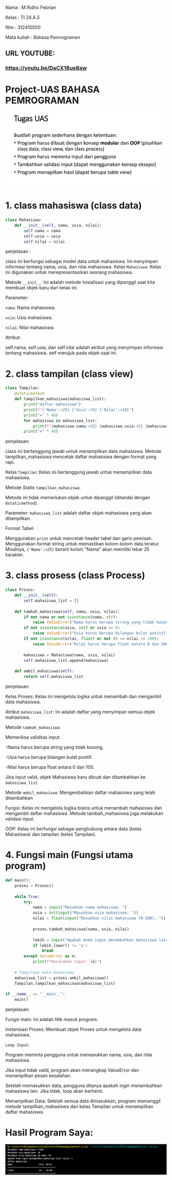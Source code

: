 Nama        : M.Ridho Febrian <p>

Kelas       : TI.24.A.5 <p>

Nim         : 312410500 <p>

Mata kuliah : Bahasa Pemrograman <p>

## URL YOUTUBE:
### https://youtu.be/DaCX18ue8aw

# Project-UAS BAHASA PEMROGRAMAN

![tugas](https://github.com/ridhofebriann/Project-UAS/blob/main/tugas%20uas.png?raw=true)

# 1. class mahasiswa (class data)
```python
class Mahasiswa:
    def __init__(self, nama, usia, nilai):
        self.nama = nama
        self.usia = usia
        self.nilai = nilai
```
penjelasan :

 class ini berfungsi sebagai model data untuk mahasiswa. Ini menyimpan informasi tentang nama, usia, dan nilai mahasiswa.
Kelas `Mahasiswa`: Kelas ini digunakan untuk merepresentasikan seorang mahasiswa.

Metode `__init__`: Ini adalah metode inisialisasi yang dipanggil saat kita membuat objek baru dari kelas ini.

Parameter:

`nama`: Nama mahasiswa.

`usia`: Usia mahasiswa.

`nilai`: Nilai mahasiswa.

Atribut:

self.nama, self.usia, dan self.nilai adalah atribut yang menyimpan informasi tentang mahasiswa. self merujuk pada objek saat ini.

# 2. class tampilan (class view)
```python
class Tampilan:
    @staticmethod
    def tampilkan_mahasiswa(mahasiswa_list):
        print("daftar mahasiswa")
        print(f"{'Nama':<25} {'Usia':<5} {'Nilai':<10}")
        print("=" * 40)
        for mahasiswa in mahasiswa_list:
            print(f"{mahasiswa.nama:<25} {mahasiswa.usia:<5} {mahasiswa.nilai:<10.2f}")
        print("=" * 40)
```

penjelasan:

class ini bertanggung jawab untuk menampilkan data mahasiswa. Metode tampilkan_mahasiswa mencetak daftar mahasiswa dengan format yang rapi.

Kelas `Tampilan`: Kelas ini bertanggung jawab untuk menampilkan data mahasiswa.

Metode Statis `tampilkan_mahasiswa`:

Metode ini tidak memerlukan objek untuk dipanggil (ditandai dengan `@staticmethod`).

Parameter: `mahasiswa_list` adalah daftar objek mahasiswa yang akan ditampilkan.

Format Tabel:

Menggunakan `print` untuk mencetak header tabel dan garis pemisah.
Menggunakan format string untuk memastikan kolom-kolom data teratur. Misalnya, `{'Nama':<25}` berarti kolom "Nama" akan memiliki lebar 25 karakter.

# 3. class prosess (class Process)
```python
class Proses:
    def __init__(self):
        self.mahasiswa_list = []

    def tambah_mahasiswa(self, nama, usia, nilai):
        if not nama or not isinstance(nama, str):
            raise ValueError("Nama harus berupa string yang tidak kosong.")
        if not isinstance(usia, int) or usia <= 0:
            raise ValueError("Usia harus berupa bilangan bulat positif.")
        if not isinstance(nilai, float) or not (0 <= nilai <= 100):
            raise ValueError("Nilai harus berupa float antara 0 dan 100.")

        mahasiswa = Mahasiswa(nama, usia, nilai)
        self.mahasiswa_list.append(mahasiswa)

    def ambil_mahasiswa(self):
        return self.mahasiswa_list
```

penjelasan:

Kelas Proses: Kelas ini mengelola logika untuk menambah dan mengambil data mahasiswa.

Atribut `mahasiswa_list`: Ini adalah daftar yang menyimpan semua objek mahasiswa.

Metode `tambah_mahasiswa`:

Memeriksa validitas input:

-Nama harus berupa string yang tidak kosong.

-Usia harus berupa bilangan bulat positif.

-Nilai harus berupa float antara 0 dan 100.

Jika input valid, objek Mahasiswa baru dibuat dan ditambahkan ke `mahasiswa_list`.

Metode `ambil_mahasiswa`: Mengembalikan daftar mahasiswa yang telah ditambahkan

Fungsi: Kelas ini mengelola logika bisnis untuk menambah mahasiswa dan mengambil daftar mahasiswa. Metode tambah_mahasiswa juga melakukan validasi input.

OOP: Kelas ini berfungsi sebagai penghubung antara data (kelas Mahasiswa) dan tampilan (kelas Tampilan).

# 4. Fungsi main (Fungsi utama program)
```python
def main():
    proses = Proses()

    while True:
        try:
            nama = input("Masukkan nama mahasiswa: ")
            usia = int(input("Masukkan usia mahasiswa: "))
            nilai = float(input("Masukkan nilai mahasiswa (0-100): "))

            proses.tambah_mahasiswa(nama, usia, nilai)

            lebih = input("Apakah Anda ingin menambahkan mahasiswa lain? (y/n): ")
            if lebih.lower() != 'y':
                break
        except ValueError as e:
            print(f"Kesalahan input: {e}")

    # Tampilkan data mahasiswa
    mahasiswa_list = proses.ambil_mahasiswa()
    Tampilan.tampilkan_mahasiswa(mahasiswa_list)

if __name__ == "__main__":
    main()
```

penjelasan:

Fungsi main: Ini adalah titik masuk program.

Instansiasi Proses: Membuat objek Proses untuk mengelola data mahasiswa.

`Loop Input`:

Program meminta pengguna untuk memasukkan nama, usia, dan nilai mahasiswa.

Jika input tidak valid, program akan menangkap ValueError dan menampilkan pesan kesalahan.

Setelah memasukkan data, pengguna ditanya apakah ingin menambahkan mahasiswa lain. Jika tidak, loop akan berhenti.

Menampilkan Data: Setelah semua data dimasukkan, program memanggil metode tampilkan_mahasiswa dari kelas Tampilan untuk menampilkan daftar mahasiswa.

# Hasil Program Saya:
![foto](https://github.com/ridhofebriann/Project-UAS/blob/main/hasil.png?raw=true)
